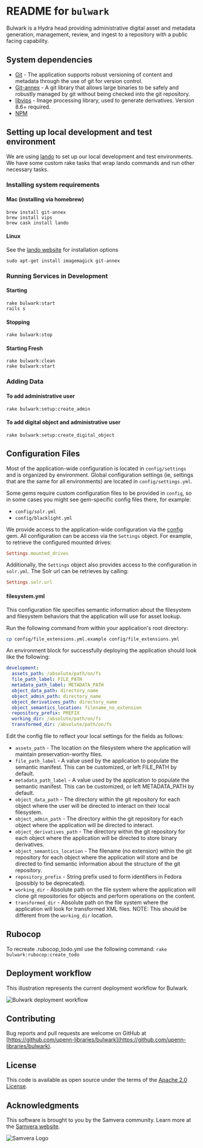 # README for `bulwark`

Bulwark is a Hydra head providing administrative digital asset and metadata generation, management, review, and ingest to a repository with a public facing capability.

## System dependencies

* [Git](https://git-scm.com/) - The application supports robust versioning of content and metadata through the use of git for version control.
* [Git-annex](git-annex.branchable.com) - A git library that allows large binaries to be safely and robustly managed by git without being checked into the git repository.
* [libvips](https://libvips.github.io/libvips/) - Image processing library, used to generate derivatives. 
  Version 8.6+ required.
* [NPM](https://www.npmjs.com/)

## Setting up local development and test environment
We are using [lando](https://docs.lando.dev/basics/) to set up our local development and test environments. We have some custom rake tasks that wrap lando commands and run other necessary tasks.

### Installing system requirements

#### Mac (installing via homebrew)  
```
brew install git-annex
brew install vips
brew cask install lando
```

#### Linux  
See the [lando website](https://docs.lando.dev/basics/installation.html#linux) for installation options
```
sudo apt-get install imagemagick git-annex
```  

### Running Services in Development

#### Starting
  ```
  rake bulwark:start
  rails s
  ```

#### Stopping
  ```
  rake bulwark:stop
  ```

#### Starting Fresh
  ```
  rake bulwark:clean
  rake bulwark:start
  ```

### Adding Data

#### To add administrative user
  ```
  rake bulwark:setup:create_admin
  ```

#### To add digital object and administrative user
  ```
  rake bulwark:setup:create_digital_object
  ```

## Configuration Files
Most of the application-wide configuration is located in `config/settings` and is organized by environment. Global 
configuration settings (ie, settings that are the same for all environments) are located in `config/settings.yml`.

Some gems require custom configuration files to be provided in `config`, so in some cases you might see gem-specific 
config files there, for example:
- `config/solr.yml`
- `config/blacklight.yml`

We provide access to the application-wide configuration via the [config](https://github.com/rubyconfig/config) gem. All 
configuration can be access via the `Settings` object. For example, to retrieve the configured mounted drives:
```ruby
Settings.mounted_drives
```

Additionally, the `Settings` object also provides access to the configuration in `solr.yml`. The Solr url can be 
retrieves by calling:
```ruby
Settings.solr.url
```

#### filesystem.yml
This configuration file specifies semantic information about the filesystem and filesystem behaviors that the application will use for asset lookup.

Run the following command from within your application's root directory:
```bash
cp config/file_extensions.yml.example config/file_extensions.yml
```
An environment block for successfully deploying the application should look like the following:
```yaml
development:
  assets_path: /absolute/path/on/fs
  file_path_label: FILE_PATH
  metadata_path_label: METADATA_PATH
  object_data_path: directory_name
  object_admin_path: directory_name
  object_derivatives_path: directory_name
  object_semantics_location: filename_no_extension
  repository_prefix: PREFIX
  working_dir: /absolute/path/on/fs
  transformed_dir: /absolute/path/on/fs
```

Edit the config file to reflect your local settings for the fields as follows:  
* `assets_path` - The location on the filesystem where the application will maintain preservation-worthy files.
* `file_path_label` - A value used by the application to populate the semantic manifest.  This can be customized, or left FILE_PATH by default.
* `metadata_path_label` - A value used by the application to populate the semantic manifest.  This can be customized, or left METADATA_PATH by default.
* `object_data_path` - The directory within the git repository for each object where the user will be directed to interact on their local filesystem.
* `object_admin_path` - The directory within the git repository for each object where the application will be directed to interact.
* `object_derivatives_path` - The directory within the git repository for each object where the application will be directed to store binary derivatives.
* `object_semantics_location` - The filename (no extension) within the git repository for each object where the application will store and be directed to find semantic information about the structure of the git repository.
* `repository_prefix` - String prefix used to form identifiers in Fedora (possibly to be deprecated).
* `working_dir` - Absolute path on the file system where the application will clone git repositories for objects and perform operations on the content.
* `transformed_dir` - Absolute path on the file system where the application will look for transformed XML files.  NOTE: This should be different from the `working_dir` location.

## Rubocop
To recreate .rubocop_todo.yml use the following command:
`rake bulwark:rubocop:create_todo`

## Deployment workflow

This illustration represents the current deployment workflow for Bulwark.

![Bulwark deployment workflow](bulwark_deployment.png)

## Contributing

Bug reports and pull requests are welcome on GitHub at [https://github.com/upenn-libraries/bulwark](https://github.com/upenn-libraries/bulwark).

## License

This code is available as open source under the terms of the [Apache 2.0 License](https://opensource.org/licenses/Apache-2.0).

## Acknowledgments

This software is brought to you by the Samvera community.  Learn more at the
[Samvera website](http://samvera.org/).

![Samvera Logo](https://wiki.duraspace.org/download/thumbnails/87459292/samvera-fall-font2-200w.png?version=1&modificationDate=1498550535816&api=v2)
